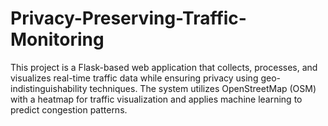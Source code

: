 # Privacy-Preserving-Traffic-Monitoring
This project is a Flask-based web application that collects, processes, and visualizes real-time traffic data while ensuring privacy using geo-indistinguishability techniques. The system utilizes OpenStreetMap (OSM) with a heatmap for traffic visualization and applies machine learning to predict congestion patterns.
